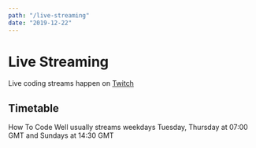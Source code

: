 ```yaml
---
path: "/live-streaming"
date: "2019-12-22"
---
```

# Live Streaming
Live coding streams happen on [Twitch](https://twitch.tv/howtocodewell)

## Timetable

How To Code Well usually streams weekdays Tuesday, Thursday at 07:00 GMT and Sundays at 14:30 GMT 